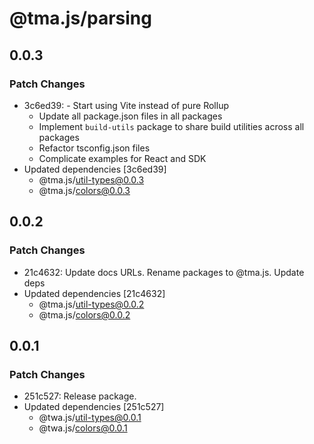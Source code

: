 # @tma.js/parsing

## 0.0.3

### Patch Changes

- 3c6ed39: - Start using Vite instead of pure Rollup
  - Update all package.json files in all packages
  - Implement `build-utils` package to share build utilities across all packages
  - Refactor tsconfig.json files
  - Complicate examples for React and SDK
- Updated dependencies [3c6ed39]
  - @tma.js/util-types@0.0.3
  - @tma.js/colors@0.0.3

## 0.0.2

### Patch Changes

- 21c4632: Update docs URLs. Rename packages to @tma.js. Update deps
- Updated dependencies [21c4632]
  - @tma.js/util-types@0.0.2
  - @tma.js/colors@0.0.2

## 0.0.1

### Patch Changes

- 251c527: Release package.
- Updated dependencies [251c527]
  - @twa.js/util-types@0.0.1
  - @twa.js/colors@0.0.1
